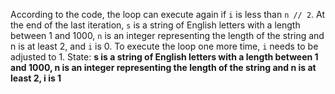 According to the code, the loop can execute again if `i` is less than `n // 2`. At the end of the last iteration, `s` is a string of English letters with a length between 1 and 1000, `n` is an integer representing the length of the string and n is at least 2, and `i` is 0. To execute the loop one more time, `i` needs to be adjusted to 1.
State: **s is a string of English letters with a length between 1 and 1000, n is an integer representing the length of the string and n is at least 2, i is 1**